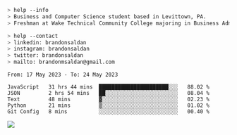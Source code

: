 ````bash
> help --info
> Business and Computer Science student based in Levittown, PA.
> Freshman at Wake Technical Community College majoring in Business Administration.
````

````bash
> help --contact
> linkedin: brandonsaldan
> instagram: brandonsaldan
> twitter: brandonsaldan
> mailto: brandonmsaldan@gmail.com
````

<!--START_SECTION:waka-->

```text
From: 17 May 2023 - To: 24 May 2023

JavaScript   31 hrs 44 mins  ██████████████████████░░░   88.02 %
JSON         2 hrs 54 mins   ██░░░░░░░░░░░░░░░░░░░░░░░   08.04 %
Text         48 mins         ▓░░░░░░░░░░░░░░░░░░░░░░░░   02.23 %
Python       21 mins         ▒░░░░░░░░░░░░░░░░░░░░░░░░   01.02 %
Git Config   8 mins          ░░░░░░░░░░░░░░░░░░░░░░░░░   00.40 %
```

<!--END_SECTION:waka-->

![](https://komarev.com/ghpvc/?username=brandonsaldan&color=6A8AFF)
